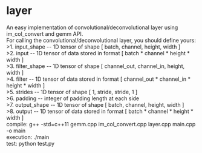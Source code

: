 # layer
An easy implementation of convolutional/deconvolutional layer using im_col_convert and gemm API.<br/>
For calling the convolutional/deconvolutional layer, you should define yours:<br/>
    >1. input_shape -- 1D tensor of shape [ batch, channel, height, width ]<br/>
    >2. input -- 1D tensor of data stored in format [ batch * channel * height * width ]<br/>
    >3. filter_shape -- 1D tensor of shape [ channel_out, channel_in, height, width ]<br/>
    >4. filter -- 1D tensor of data stored in format [ channel_out * channel_in * height * width ]<br/>
    >5. strides -- 1D tensor of shape [ 1, stride, stride, 1 ]<br/>
    >6. padding -- integer of padding length at each side<br/>
    >7. output_shape -- 1D tensor of shape [ batch, channel, height, width ]<br/>
    >8. output -- 1D tensor of data stored in format [ batch * channel * height * width ]<br/>
compile: g++ -std=c++11 gemm.cpp im_col_convert.cpp layer.cpp main.cpp -o main<br/>
execution: ./main<br/>
test: python test.py<br/>

